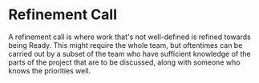 # Refinement Call

A refinement call is where work that's not well-defined is refined towards being Ready. This might require the whole team, but oftentimes can be carried out by a subset of the team who have sufficient knowledge of the parts of the project that are to be discussed, along with someone who knows the priorities well.

